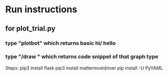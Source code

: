 # Run instructions
## for plot_trial.py
### type "plotbot" which returns basic hi/ hello
### type "/draw <!type of plot!>" which returns code snippet of that graph type



Steps:
pip3 install flask
pip3 install mattermostdriver
pip install -U PyYAML